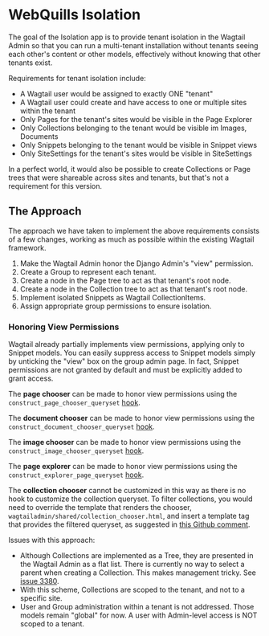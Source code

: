 # WebQuills Isolation

The goal of the Isolation app is to provide tenant isolation in the Wagtail
Admin so that you can run a multi-tenant installation without tenants seeing
each other's content or other models, effectively without knowing that other
tenants exist.

Requirements for tenant isolation include:

- A Wagtail user would be assigned to exactly ONE "tenant"
- A Wagtail user could create and have access to one or multiple sites within
  the tenant
- Only Pages for the tenant's sites would be visible in the Page Explorer
- Only Collections belonging to the tenant would be visible im Images, Documents
- Only Snippets belonging to the tenant would be visible in Snippet views
- Only SiteSettings for the tenant's sites would be visible in SiteSettings

In a perfect world, it would also be possible to create Collections or Page
trees that were shareable across sites and tenants, but that's not a requirement
for this version.

## The Approach

The approach we have taken to implement the above requirements consists of a few
changes, working as much as possible within the existing Wagtail framework.

1. Make the Wagtail Admin honor the Django Admin's "view" permission.
2. Create a Group to represent each tenant.
3. Create a node in the Page tree to act as that tenant's root node.
4. Create a node in the Collection tree to act as that tenant's root node.
5. Implement isolated Snippets as Wagtail CollectionItems.
6. Assign appropriate group permissions to ensure isolation.

### Honoring View Permissions

Wagtail already partially implements view permissions, applying only to Snippet
models. You can easily suppress access to Snippet models simply by unticking the
"view" box on the group admin page. In fact, Snippet permissions are not granted
by default and must be explicitly added to grant access.

The **page chooser** can be made to honor view permissions using the
`construct_page_chooser_queryset` [hook][1].

The **document chooser** can be made to honor view permissions using the
`construct_document_chooser_queryset` [hook][2].

The **image chooser** can be made to honor view permissions using the
`construct_image_chooser_queryset` [hook][3].

The **page explorer** can be made to honor view permissions using the
`construct_explorer_page_queryset` [hook][4].

The **collection chooser** cannot be customized in this way as there is no hook
to customize the collection queryset. To filter collections, you would need to
override the template that renders the chooser,
`wagtailadmin/shared/collection_chooser.html`, and insert a template tag that
provides the filtered queryset, as suggested in [this Github comment][5].

Issues with this approach:

- Although Collections are implemented as a Tree, they are presented in the
  Wagtail Admin as a flat list. There is currently no way to select a parent
  when creating a Collection. This makes management tricky. See [issue 3380][6].
- With this scheme, Collections are scoped to the tenant, and not to a specific
  site.
- User and Group administration within a tenant is not addressed. Those models
  remain "global" for now. A user with Admin-level access is NOT scoped to a
  tenant.

[1]:
  https://docs.wagtail.io/en/v2.8/reference/hooks.html#construct-page-chooser-queryset
[2]:
  https://docs.wagtail.io/en/v2.8/reference/hooks.html#construct-document-chooser-queryset
[3]:
  https://docs.wagtail.io/en/v2.8/reference/hooks.html#construct-image-chooser-queryset
[4]:
  https://docs.wagtail.io/en/v2.8/reference/hooks.html#construct-explorer-page-queryset
[5]: https://github.com/wagtail/wagtail/issues/4488#issuecomment-494128414
[6]: https://github.com/wagtail/wagtail/issues/3380
